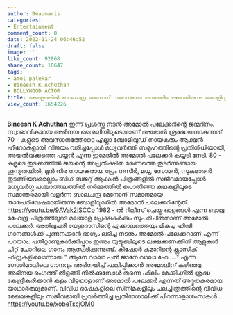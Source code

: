 ```yaml
---
author: Beaumaris
categories:
- Entertainment
comment_count: 0
date: 2022-11-24 06:46:52
draft: false
image: ''
like_count: 92868
share_count: 10647
tags:
- amol palekar
- Bineesh K Achuthan
- BOLLYWOOD ACTOR
title: കേരളത്തിൽ ബാലചന്ദ്ര മേനോന് സമാനമായ താരപരിവേഷമായിരുന്നു ബോളിവുഡിൽ അമോൽ പലേക്കറിന്റേത്
view_count: 1654226
---
```


**Bineesh K Achuthan** ഇന്ന് പ്രശസ്ത നടൻ അമോൽ പലേക്കറിന്റെ ജന്മദിനം. സ്വാഭാവികമായ അഭിനയ ശൈലിയിലൂടെയാണ് അമോൽ ശ്രദ്ധേയനാകുന്നത്. 70 - കളുടെ അവസാനത്തോടെ എല്ലാ ബോളിവുഡ് നായകരും ആക്ഷൻ ഹീറോകളായി വിജയം വരിച്ചപ്പോൾ മധ്യവർത്തി സമൂഹത്തിന്റെ പ്രതിനിധിയായി, അയൽവക്കത്തെ പയ്യൻ എന്ന ഇമേജിൽ അമോൽ പലേക്കർ കയ്യടി നേടി. 80 - കളുടെ തുടക്കത്തിൽ ജയന്റെ അപ്രതീക്ഷിത മരണത്തെ തുടർന്നുണ്ടായ ശൂന്യതയിൽ, മുൻ നിര നായകരായ പ്രേം നസീർ, മധു, സോമൻ, സുകുമാരൻ തുടങ്ങിയവരെല്ലാം ബിഗ് ബജറ്റ് ആക്ഷൻ ചിത്രങ്ങളിൽ സജീവമായപ്പോൾ മധ്യവർഗ്ഗ പശ്ചാത്തലത്തിൽ നർമ്മത്തിൽ പൊതിഞ്ഞ കഥകളിലൂടെ സമാന്തരമായി വളർന്ന ബാലചന്ദ്ര മേനോന് സമാനമായ താരപരിവേഷമായിരുന്നു ബോളിവുഡിൽ അമോൽ പലേക്കറിന്റേത്. https://youtu.be/9AVak2iSCCo 1982 - ൽ റിലീസ് ചെയ്ത ഓളങ്ങൾ എന്ന ബാലു മഹേന്ദ്ര ചിത്രത്തിലൂടെ മലയാള പ്രേക്ഷകർക്കും സുപരിചിതനാണ് അമോൽ പലേക്കർ. അതിലുപരി യേശുദാസിന്റെ എക്കാലത്തെയും മികച്ച ഹിന്ദി ഗാനങ്ങൾക്ക് ചുണ്ടനക്കാൻ ഭാഗ്യം ലഭിച്ച നടനും അമോൽ പലേക്കറാണ് എന്ന് പറയാം. പതീറ്റാണ്ടുകൾക്കിപ്പുറം ഇന്നും യുട്യൂബിലൂടെ ലക്ഷക്കണക്കിന് ആളുകൾ ചിറ്റ് ചോറിലെ ഗാനം ആസ്വദിക്കുന്നുണ്ട്. കിഷോർ കുമാറിന്റെ ക്ലാസിക് ഹിറ്റുകളിലൊന്നായ " ആനേ വാലാ പൽ ജാനേ വാലാ ഹേ ...." എന്ന ഗോൾമാലിലെ ഗാനവും അഭിനയിച്ച് ഫലിപ്പിക്കാൻ അമോലിന് കഴിഞ്ഞു. അഭിനയ രംഗത്ത് തിളങ്ങി നിൽക്കുമ്പോൾ തന്നെ ഫിലിം മേക്കിംഗിൽ ശ്രദ്ധ കേന്ദ്രീകരിക്കാൻ കളം വിട്ടയാളാണ് അമോൽ പലേക്കർ എന്നത് അദ്ഭുതകരമായ യാഥാർത്ഥ്യമാണ്. വിവിധ ഭാഷകളിലെ സിനിമകളിലും ചലച്ചിത്രത്തിന്റെ വിവിധ മേഖലകളിലും സജീവമായി പ്രവർത്തിച്ച പ്രതിഭാശാലിക്ക് പിറന്നാളാശംസകൾ ... https://youtu.be/xobeTscjOM0